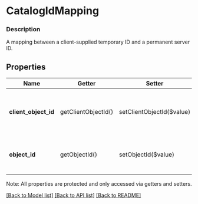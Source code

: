 # CatalogIdMapping

### Description

A mapping between a client-supplied temporary ID and a permanent server ID.

## Properties
Name | Getter | Setter | Type | Description | Notes
------------ | ------------- | ------------- | ------------- | ------------- | -------------
**client_object_id** | getClientObjectId() | setClientObjectId($value) | **string** | The client-supplied, temporary &#x60;#&#x60;-prefixed ID for a new &#x60;CatalogObject&#x60;. | [optional] 
**object_id** | getObjectId() | setObjectId($value) | **string** | The permanent ID for the &#x60;CatalogObject&#x60; created by the server. | [optional] 

Note: All properties are protected and only accessed via getters and setters.

[[Back to Model list]](../../README.md#documentation-for-models) [[Back to API list]](../../README.md#documentation-for-api-endpoints) [[Back to README]](../../README.md)

